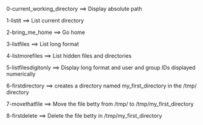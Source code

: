0-current_working_directory ==> Display absolute path

1-listit ==> List current directory

2-bring_me_home ==> Go home

3-listfiles ==> List long format

4-listmorefiles ==> List hidden files and directories

5-listfilesdigitonly ==> Display long format and user and group IDs displayed numerically

6-firstdirectory ==> creates a directory named my_first_directory in the /tmp/ directory

7-movethatfile ==> Move the file betty from /tmp/ to /tmp/my_first_directory

8-firstdelete ==> Delete the file betty in /tmp/my_first_directory
